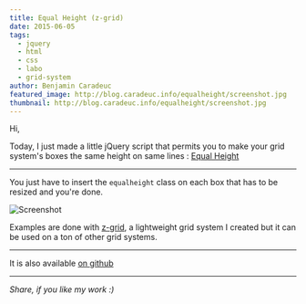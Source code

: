 ```yaml
---
title: Equal Height (z-grid)
date: 2015-06-05
tags:
  - jquery
  - html
  - css
  - labo
  - grid-system
author: Benjamin Caradeuc
featured_image: http://blog.caradeuc.info/equalheight/screenshot.jpg
thumbnail: http://blog.caradeuc.info/equalheight/screenshot.jpg
---
```


Hi,

Today, I just made a little jQuery script that permits you to make your grid system's boxes the same height on same lines : [Equal Height](http://labo.caradeuc.info/equalheight)

---

You just have to insert the `equalheight` class on each box that has to be resized and you're done.

![Screenshot](http://blog.caradeuc.info/equalheight/screenshot.jpg)

Examples are done with [z-grid](/2015/05/27/Z-Grid/), a lightweight grid system I created but it can be used on a ton of other grid systems.

---

It is also available [on github](http://github.com/benavern/equalheight)

---

_Share, if you like my work :)_
